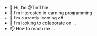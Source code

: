 - 👋 Hi, I’m @TimThie
- 👀 I’m interested in learning programming
- 🌱 I’m currently learning c#
- 💞️ I’m looking to collaborate on ...
- 📫 How to reach me ...

<!---
TimThie/TimThie is a ✨ special ✨ repository because its `README.md` (this file) appears on your GitHub profile.
You can click the Preview link to take a look at your changes.
--->
